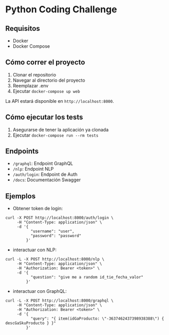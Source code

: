 # Python Coding Challenge

## Requisitos

- Docker
- Docker Compose

## Cómo correr el proyecto

1. Clonar el repositorio
2. Navegar al directorio del proyecto
3. Reemplazar .env
4. Ejecutar `docker-compose up web`

La API estará disponible en `http://localhost:8000`.


## Cómo ejecutar los tests

1. Asegurarse de tener la aplicación ya clonada
2. Ejecutar `docker-compose run --rm tests`

## Endpoints

- `/graphql`: Endpoint GraphQL
- `/nlp`: Endpoint NLP
- `/auth/login`: Endpoint de Auth
- `/docs`: Documentación Swagger

## Ejemplos 

- Obtener token de login:
```
curl -X POST http://localhost:8000/auth/login \
     -H "Content-Type: application/json" \
     -d '{
           "username": "user",
           "password": "password"
         }'
```

-  interactuar con NLP:
```
curl -L -X POST http://localhost:8000/nlp \
     -H "Content-Type: application/json" \
     -H "Authorization: Bearer <token>" \
     -d '{
           "question": "give me a random id_tie_fecha_valor"
         }'
```

- interactuar con GraphQL:

```
curl -L -X POST http://localhost:8000/graphql \
     -H "Content-Type: application/json" \
     -H "Authorization: Bearer <token>" \
     -d '{
           "query": "{ item(idGaProducto: \"-3637462437398938388\") { descGaSkuProducto } }"
         }'

```
